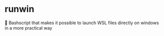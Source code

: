 # runwin
 🏃 Bashscript that makes it possible to launch WSL files directly on windows in a more practical way
